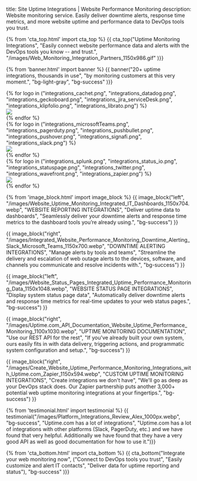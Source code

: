 title: Site Uptime Integrations | Website Performance Monitoring
description: Website monitoring service. Easily deliver downtime alerts, response time metrics, and more website uptime and performance data to DevOps tools you trust.

{% from 'cta_top.html' import cta_top %} 
{{ cta_top("Uptime Monitoring Integrations",
  "Easily connect website performance data and alerts with the DevOps tools you know -- and trust.",
  "/images/Web_Monitoring_Integration_Partners_1150x986.gif"
)}}


{% from 'banner.html' import banner %} 
{{ banner("<span class='text-success'>20+</span> uptime integrations, <span class='text-success'>thousands</span> in use",
  "by monitoring customers at this very moment.",
  "bg-light-gray",
  "bg-success"
)}}


<div class="container bg-white my-5">
  <div class="card-deck mb-5">
    {% for logo in ("integrations_cachet.png", "integrations_datadog.png", "integrations_geckoboard.png", "integrations_jira_serviceDesk.png", "integrations_klipfolio.png", "integrations_librato.png") %}
    <div class="card bg-white text-white shadow">
      <img class="card-img my-auto p-4" src="/images/{{ logo }}">
      <div class="card-img-overlay">
      </div>
    </div>
     {% endfor %}
  </div>
  <div class="card-deck mb-5">
    {% for logo in ("integrations_microsoftTeams.png", "integrations_pagerduty.png", "integrations_pushbullet.png", "integrations_pushover.png", "integrations_signafi.png", "integrations_slack.png") %}
    <div class="card bg-white text-white shadow">
      <img class="card-img my-auto p-4" src="/images/{{ logo }}">
      <div class="card-img-overlay">
      </div>
    </div>
    {% endfor %}
  </div>
  <div class="card-deck mb-5">
    {% for logo in ("integrations_splunk.png", "integrations_status_io.png", "integrations_statuspage.png", "integrations_twitter.png", "integrations_wavefront.png", "integrations_zapier.png") %}
    <div class="card bg-white text-white shadow">
      <img class="card-img my-auto p-4" src="/images/{{ logo }}">
      <div class="card-img-overlay">
      </div>
    </div>
    {% endfor %}
  </div>
</div>


{% from 'image_block.html' import image_block %}
{{ image_block("left", "/images/Website_Uptime_Monitoring_Integrated_IT_Dashboards_1150x704.webp",
"WEBSITE REPORTING INTEGRATIONS",
"Deliver uptime data to dashboards",
"Seamlessly deliver your downtime alerts and response time metrics to the dashboard tools you’re already using.",
"bg-success") }}

{{ image_block("right", "/images/Integrated_Website_Performance_Monitoring_Downtime_Alerting_Slack_Microsoft_Teams_1150x700.webp",
"DOWNTIME ALERTING INTEGRATIONS",
"Manage alerts by tools and teams",
"Streamline the delivery and escalation of web outage alerts to the devices, software, and channels you communicate and resolve incidents with.",
"bg-success") }}

{{ image_block("left", "/images/Website_Status_Pages_Integrated_Uptime_Performance_Monitoring_Data_1150x1048.webp",
"WEBSITE STATUS PAGE INTEGRATIONS",
"Display system status page data",
"Automatically deliver downtime alerts and response time metrics for real-time updates to your web status pages.",
"bg-success") }}

{{ image_block("right", "/images/Uptime.com_API_Documentation_Website_Uptime_Performance_Monitoring_1100x1030.webp",
"UPTIME MONITORING DOCUMENTATION",
"Use our REST API for the rest",
"If you've already built your own system, ours easily fits in with data delivery, triggering actions, and programmatic system configuration and setup.",
"bg-success") }}

{{ image_block("right", "/images/Create_Website_Uptime_Performance_Monitoring_Integrations_with_Uptime.com_Zapier_1150x594.webp",
"CUSTOM UPTIME MONITORING INTEGRATIONS",
"Create integrations we don't have",
"We'll go as deep as your DevOps stack does. Our Zapier partnership puts another 3,000+ potential web uptime monitoring integrations at your fingertips.",
"bg-success") }}


{% from 'testimonial.html' import testimonial %}
{{ testimonial("/images/Platform_Integrations_Review_Alex_1000px.webp",
  "bg-success",
  "Uptime.com has a lot of integrations",
  "Uptime.com has a lot of integrations with other platforms (Slack, PagerDuty, etc.) and we have found that very helpful. Additionally we have found that they have a very good API as well as good documentation for how to use it.")}}


{% from 'cta_bottom.html' import cta_bottom %} 
{{ cta_bottom("Integrate your web monitoring now",
  ("Connect to DevOps tools you trust", 
  "Easily customize and alert IT contacts",
  "Deliver data for uptime reporting and status"),
  "bg-success"
  )}}
